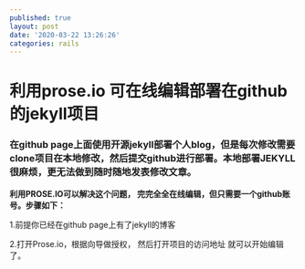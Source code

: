 ```yaml
---
published: true
layout: post
date: '2020-03-22 13:26:26'
categories: rails
---
```

# 利用prose.io 可在线编辑部署在github的jekyll项目

### 在github page上面使用开源jekyll部署个人blog，但是每次修改需要clone项目在本地修改，然后提交github进行部署。本地部署JEKYLL很麻烦，更无法做到随时随地发表修改文章。

**利用PROSE.IO可以解决这个问题， 完完全全在线编辑，但只需要一个github账号。步骤如下：**

1.前提你已经在github page上有了jekyll的博客

2.打开Prose.io，根据向导做授权， 然后打开项目的访问地址 就可以开始编辑了。
